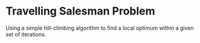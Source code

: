 # Travelling Salesman Problem

Using a simple hill-climbing algorithm to find a local optimum within a given set of iterations.
